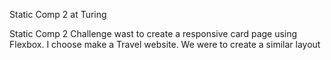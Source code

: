 Static Comp 2 at Turing

Static Comp 2 Challenge wast to create a responsive card page using Flexbox. I choose make a Travel website.
We were to create a similar layout



